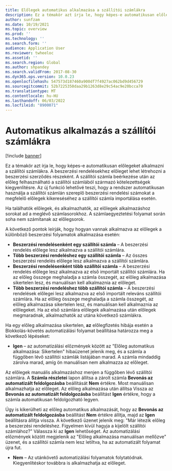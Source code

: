 ```yaml
---
title: Előlegek automatikus alkalmazása a szállítói számlákra
description: Ez a témakör azt írja le, hogy képes-e automatikusan előlegeket alkalmazni a szállítói számlákra.
author: sunfzam
ms.date: 10/19/2021
ms.topic: overview
ms.prod: ''
ms.technology: ''
ms.search.form: ''
audience: Application User
ms.reviewer: twheeloc
ms.assetid: ''
ms.search.region: Global
ms.author: shpandey
ms.search.validFrom: 2017-08-30
ms.dyn365.ops.version: 10.0.23
ms.openlocfilehash: 547573d187460a900df7f4927ac062bd9d456729
ms.sourcegitcommit: 52b7225350daa29b1263d8e29c54ac9e20bcca70
ms.translationtype: MT
ms.contentlocale: hu-HU
ms.lasthandoff: 06/03/2022
ms.locfileid: "8900071"
---
```

# <a name="automatically-apply-to-vendor-invoices"></a>Automatikus alkalmazás a szállítói számlákra

[!include [banner](../includes/banner.md)]

Ez a témakör azt írja le, hogy képes-e automatikusan előlegeket alkalmazni a szállítói számlákra. A beszerzési rendelésekhez előleget lehet létrehozni a beszerzési szerződés részeként. A szállítói számla beérkezése után az előleg felhasználható a szállítói számlából származó kötelezettségek kiegyenlítésre. Az új funkció lehetővé teszi, hogy a rendszer automatikusan használja a szállítói számlán szereplő beszerzési rendelési számokat a megfelelő előlegek kikereséséhez a szállítói számla importálása esetén.

Ha találhatók előlegek, és alkalmazhatók, az előlegek alkalmazáshoz sorokat ad a meglévő számlasorokhoz. A számlaegyeztetési folyamat során soha nem számítanak az előlegsorok.

A következő pontok leírják, hogy hogyan vannak alkalmazva az előlegek a különböző beszerzési folyamatok alkalmazása esetén:

- **Beszerzési rendelésenként egy szállítói számla** – A beszerzési rendelés előlege lesz alkalmazva a szállítói számlára.
- **Több beszerzési rendeléshez egy szállítói számla** – Az összes beszerzési rendelés előlege lesz alkalmazva a szállítói számlára.
- **Beszerzési rendelésenként több szállítói számla** – A beszerzési rendelés előlege lesz alkalmazva az első importált szállítói számlára. Ha az előleg összege meghaladja a számla összegét, az előleg alkalmazása sikertelen lesz, és manuálisan kell alkalmaznia az előleget.
- **Több beszerzési rendeléshez több szállítói számla** – A beszerzési rendelések előlegei lesz alkalmazva az első importált releváns szállítói számlára. Ha az előleg összege meghaladja a számla összegét, az előleg alkalmazása sikertelen lesz, és manuálisan kell alkalmaznia az előlegeket. Ha az első számlára előlegek alkalmazása után előlegek megmaradnak, alkalmazhatók az utána következő számlákra.

Ha egy előleg alkalmazása sikertelen, **az** előlegfizetés hibája esetén a Blokkolás-követés automatizálási folyamat beállítása határozza meg a következő lépéseket:

- **Igen** – az automatizálási előzmények között az "Előleg automatikus alkalmazása: Sikertelen" hibaüzenet jelenik meg, és a számla a függőben lévő szállítói számlák listájában marad. A számla mindaddig zárolva marad, amíg ön manuálisan nem alkalmazza az előleget.

Az előlegek manuális alkalmazáshoz menjen a függőben lévő szállítói számlára. A **Számla részletei** lapon állítsa a zárolt számla **Bevonás az automatizált feldolgozásba** beállítását **Nem** értékre. Most manuálisan alkalmazhatja az előleget. Az előleg alkalmazása után állítsa Vissza az **Bevonás az automatizált feldolgozásba** beállítást **Igen** értékre, hogy a számla automatikusan feldolgozható legyen.

Úgy is kikerülheti az előleg automatikus alkalmazását, hogy az **Bevonás az automatizált feldolgozásba** beállítást **Nem** értékre állítja, majd az **Igen** beállításra állítja vissza. A következő üzenet jelenik meg: "Már létezik előleg a beszerzési rendeléshez. Figyelmen kívül hagyja a kijelölt szállítói számlához?" Válassza ki az **Igen** lehetőséget. Az automatizálási előzmények között megjelenik az "Előleg alkalmazása manuálisan mellőzve" üzenet, és a szállítói számla nem lesz letiltva, ha az automatizált folyamat újra fut.

- **Nem** – Az utánkövető automatizálási folyamatok folytatódnak. Kiegyenlítéskor továbbra is alkalmazhatja az előleget.
